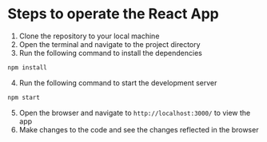 # Steps to operate the React App

1. Clone the repository to your local machine
2. Open the terminal and navigate to the project directory
3. Run the following command to install the dependencies

```bash
npm install

```

4. Run the following command to start the development server

```bash
npm start
```

5. Open the browser and navigate to `http://localhost:3000/` to view the app
6. Make changes to the code and see the changes reflected in the browser
